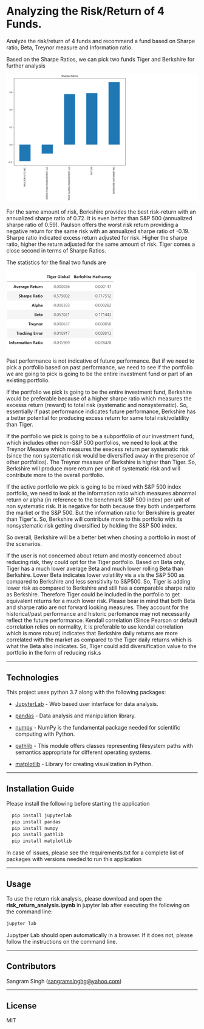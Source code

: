 # Analyzing the Risk/Return of 4 Funds.

Analyze the risk/return of 4 funds and recommend a fund based on Sharpe ratio, Beta, Treynor measure and Information ratio. 

Based on the Sharpe Ratios, we can pick two funds Tiger and Berkshire for further analysis

![Sharpe Ratios](Images/sharpe_ratios.png)

For the same amount of risk, Berkshire provides the best risk-return with an annualized sharpe ratio of 0.72. It is even better than S&P 500 (annualized sharpe ratio of 0.59). Paulson offers the worst risk return providing a negative return for the same risk with an annualized sharpe ratio of -0.19. Sharpe ratio indicated excess return adjusted for risk. Higher the sharpe ratio, higher the return adjusted for the same amount of risk. Tiger comes a close second in terms of Sharpe Ratios.

The statistics for the final two funds are

![Statistics](Images/statistics.png)

Past performance is not indicative of future performance. But if we need to pick a portfolio based on past performance, we need to see if the portfolio we are going to pick is going to be the entire investment fund or part of an existing portfolio. 

If the portfolio we pick is going to be the entire investment fund, Berkshire would be preferable because of a higher sharpe ratio which measures the excesss return (reward) to total risk (systematic and nonsystematic). So, essentially if past performance indicates future performance, Berkshire has a better potential for producing excess return for same total risk/volatility than Tiger. 

If the portfolio we pick is going to be a subportfolio of our investment fund, which includes other non-S&P 500 portfolios, we need to look at the Treynor Measure which measures the execess return per systematic risk (since the non systematic risk would be diversified away in the presence of other portfolios). The Treynor measure of Berkshire is higher than Tiger. So, Berkshire will produce more return per unit of systematic risk and will contribute more to the overall portfolio.   

If the active portfolio we pick is going to be mixed with S&P 500 index portfolio, we need to look at the information ratio which measures abnormal return or alpha (in reference to the benchmark S&P 500 index) per unit of non systematic risk. It is negative for both because they both underperform the market or the S&P 500. But the information ratio for Berkshire is greater than Tiger's. So, Berkshire will contribute more to this portfolio with its nonsystematic risk getting diversified by holding the S&P 500 index.

So overall, Berkshire will be a better bet when chosing a portfolio in most of the scenarios. 

If the user is not concerned about return and mostly concerned about reducing risk, they could opt for the Tiger portfolio. Based on Beta only, Tiger has a much lower average Beta and much lower rolling Beta than Berkshire. Lower Beta indicates lower volatility vis a vis the S&P 500 as compared to Berkshire and less sensitivity to S&P500. So, Tiger is adding lower risk as compared to Berkshire and still has a comparable sharpe ratio as Berkshire. Therefore Tiger could be included in the portfolio to get equivalent returns for a much lower risk. Please bear in mind that both Beta and sharpe ratio are not forward looking measures. They account for the historical/past performance and historic perfomance may not necessarily reflect the future performance. Kendall correlation (Since Pearson or default correlation relies on normality, it is preferable to use kendal correlation which is more robust) indicates that Berkshire daily returns are more correlated with the market as compared to the Tiger daily returns which is what the Beta also indicates. So, Tiger could add diversification value to the portfolio in the form of reducing risk.s

---

## Technologies

This project uses python 3.7 along with the following packages:

* [JupyterLab](https://jupyterlab.readthedocs.io/en/stable/) - Web based user interface for data analysis.

* [pandas](https://github.com/pandas-dev/pandas) - Data analysis and manipulation library.

* [numpy](https://github.com/numpy/numpy) - NumPy is the fundamental package needed for scientific computing with Python.

* [pathlib](https://docs.python.org/3/library/pathlib.html) - This module offers classes representing filesystem paths with semantics appropriate for different operating systems.

* [matplotlib](https://github.com/matplotlib/matplotlib) - Library for creating visualization in Python.

---

## Installation Guide

Please install the following before starting the application

```python
  pip install jupyterlab
  pip install pandas
  pip install numpy
  pip install pathlib
  pip install matplotlib
```
In case of issues, please see the requirements.txt for a complete list of packages with versions needed to run this application

---

## Usage

To use the return risk analysis, please download and open the **risk_return_analysis.ipynb** in jupyter lab after executing
the following on the command line:

```python
jupyter lab
```
Jupytper Lab should open automatically in a browser. 
If it does not, please follow the instructions on the command line.

---

## Contributors

Sangram Singh (sangramsinghg@yahoo.com)

---

## License

MIT


